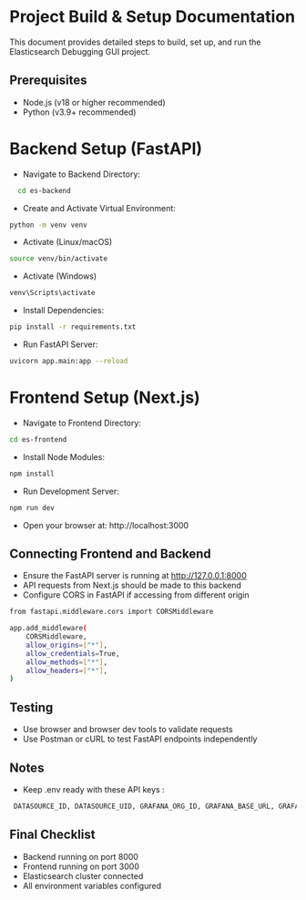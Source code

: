 # Project Build & Setup Documentation
This document provides detailed steps to build, set up, and run the Elasticsearch Debugging GUI project.

## Prerequisites
- Node.js (v18 or higher recommended)
- Python (v3.9+ recommended)

# Backend Setup (FastAPI)
- Navigate to Backend Directory:

```bash
  cd es-backend
```
- Create and Activate Virtual Environment:
```bash
python -m venv venv
```

-  Activate (Linux/macOS)
```bash
source venv/bin/activate
```

- Activate (Windows)
```bash
venv\Scripts\activate
```

- Install Dependencies:
```bash
pip install -r requirements.txt
```

- Run FastAPI Server:
```bash
uvicorn app.main:app --reload
```

# Frontend Setup (Next.js)

- Navigate to Frontend Directory:
```bash
cd es-frontend
```
- Install Node Modules:
```bash
npm install
```
- Run Development Server:
```bash
npm run dev
```
- Open your browser at: http://localhost:3000

## Connecting Frontend and Backend
- Ensure the FastAPI server is running at http://127.0.0.1:8000
- API requests from Next.js should be made to this backend
- Configure CORS in FastAPI if accessing from different origin

```bash
from fastapi.middleware.cors import CORSMiddleware

app.add_middleware(
    CORSMiddleware,
    allow_origins=["*"],
    allow_credentials=True,
    allow_methods=["*"],
    allow_headers=["*"],
)

```
## Testing
- Use browser and browser dev tools to validate requests
- Use Postman or cURL to test FastAPI endpoints independently

## Notes
- Keep .env  ready with these API keys :
```bash
 DATASOURCE_ID, DATASOURCE_UID, GRAFANA_ORG_ID, GRAFANA_BASE_URL, GRAFANA_API_TOKEN, OPENAI_URL, OPENAI_API_KEY, RED_API_TOKEN
```

## Final Checklist
- Backend running on port 8000
- Frontend running on port 3000
- Elasticsearch cluster connected
- All environment variables configured

